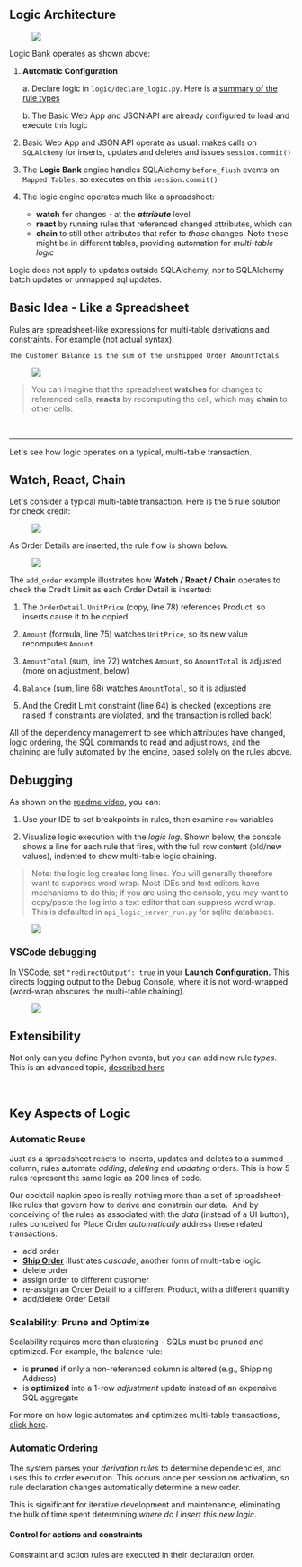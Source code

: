 ## Logic Architecture

<figure><img src="https://github.com/valhuber/LogicBank/raw/main/images/architecture.png"></figure>
Logic Bank operates as shown above:

 1. **Automatic Configuration**

    a. Declare logic in `logic/declare_logic.py`.  Here is a [summary of the rule types](../Logic)
 
    b. The Basic Web App and JSON:API are already configured to load and execute this logic
    
    
 2. Basic Web App and JSON:API operate as usual: makes calls on `SQLAlchemy` for inserts, updates and deletes
    and issues `session.commit()`
      

 3. The **Logic Bank** engine handles SQLAlchemy `before_flush` events on
`Mapped Tables`, so executes on this ```session.commit()```
    

 4. The logic engine operates much like a spreadsheet:
    - **watch** for changes -  at the ___attribute___ level
    - **react** by running rules that referenced changed attributes, which can
    - **chain** to still other attributes that refer to
_those_ changes.  Note these might be in different tables,
providing automation for _multi-table logic_

Logic does not apply to updates outside SQLAlchemy,
nor to SQLAlchemy batch updates or unmapped sql updates.

## Basic Idea - Like a Spreadsheet

Rules are spreadsheet-like expressions for multi-table derivations and constraints.  For example (not actual syntax):

    The Customer Balance is the sum of the unshipped Order AmountTotals

<figure><img src="https://github.com/valhuber/apilogicserver/wiki/images/logic/like-a-spreadsheet.png?raw=true"></figure>

> You can imagine that the spreadsheet __watches__ for changes to referenced cells, __reacts__ by recomputing the cell, which may __chain__ to other cells.

&nbsp;

---

Let's see how logic operates on a typical, multi-table transaction.


## Watch, React, Chain

Let's consider a typical multi-table transaction.  Here is the 5 rule solution for check credit:

<figure><img src="https://github.com/valhuber/apilogicserver/wiki/images/logic/5-rules-cocktail.png?raw=true"></figure>

As Order Details are inserted, the rule flow is shown below.

<figure><img src="https://github.com/valhuber/LogicBank/raw/main/images/check-credit.png"></figure>


The `add_order` example illustrates how
__Watch / React / Chain__ operates to
check the Credit Limit as each Order Detail is inserted:

1.  The `OrderDetail.UnitPrice` (copy, line 78) references Product, so inserts cause it to be copied
    
2.  `Amount` (formula, line 75) watches `UnitPrice`, so its new value recomputes `Amount`
    
3.  `AmountTotal` (sum, line 72) watches `Amount`, so `AmountTotal` is adjusted (more on adjustment, below)
    
4.  `Balance` (sum, line 68) watches `AmountTotal`, so it is adjusted
    
5.  And the Credit Limit constraint (line 64) is checked (exceptions are raised if constraints are violated, and the transaction is rolled back)
    
All of the dependency management to see which attributes have changed,
logic ordering, the SQL commands to read and adjust rows, and the chaining
are fully automated by the engine, based solely on the rules above.

## Debugging

As shown on the [readme video](https://github.com/valhuber/ApiLogicServer/blob/main/README.md), you can:

1. Use your IDE to set breakpoints in rules, then examine `row` variables

2. Visualize logic execution with the _logic log._ Shown below, the console shows a line for each rule that fires, with the full row content (old/new values), indented to show multi-table logic chaining.

> Note: the logic log creates long lines.  You will generally therefore want to suppress word wrap.  Most IDEs and text editors have mechanisms to do this; if you are using the console, you may want to copy/paste the log into a text editor that can suppress word wrap.  This is defaulted in `api_logic_server_run.py` for sqlite databases.

<figure><img src="https://github.com/valhuber/LogicBank/raw/main/images/overview/log.png"></figure>

### VSCode debugging
In VSCode, set `"redirectOutput": true` in your **Launch Configuration.**  This directs logging output to the Debug Console, where it is not word-wrapped (word-wrap obscures the multi-table chaining).

<figure><img src="https://github.com/valhuber/apilogicserver/wiki/images/docker/VSCode/no-line-wrap.png"></figure>

## Extensibility

Not only can you define Python events, but you can add new rule _types_.  This is an advanced topic, [described here](https://github.com/valhuber/LogicBank/wiki/Rule-Extensibility)

&nbsp;

## Key Aspects of Logic

### Automatic Reuse
Just as a spreadsheet reacts
to inserts, updates and deletes to a summed column,
rules automate _adding_, _deleting_ and _updating_ orders.
This is how 5 rules represent the same logic as 200 lines of code.

Our cocktail napkin spec is really nothing more than a set of spreadsheet-like rules that govern how to derive and constrain our data.  And by conceiving of the rules as associated with the _data_ (instead of a UI button), rules conceived for Place Order _automatically_ address these related transactions:

*   add order
* [**Ship Order**](https://github.com/valhuber/LogicBank/wiki/Ship-Order) illustrates *cascade*, another form of multi-table logic
*   delete order
*   assign order to different customer
*   re-assign an Order Detail to a different Product, with a different quantity
*   add/delete Order Detail


### Scalability: Prune and Optimize
Scalability requires more than clustering - SQLs must be pruned
and optimized.  For example, the balance rule:

* is **pruned** if only a non-referenced column is altered (e.g., Shipping Address)
* is **optimized** into a 1-row _adjustment_ update instead of an
expensive SQL aggregate

For more on how logic automates and optimizes multi-table transactions,
[click here](https://github.com/valhuber/LogicBank/wiki#scalability-automatic-pruning-and-optimization).

### Automatic Ordering

The system parses your _derivation rules_ to determine dependencies, and uses this to order execution.  This occurs once per session on activation, so rule declaration changes automatically determine a new order.  

This is significant for iterative development and maintenance, eliminating the bulk of time spent determining _where do I insert this new logic_.

#### Control for actions and constraints
Constraint and action rules are executed in their declaration order.

